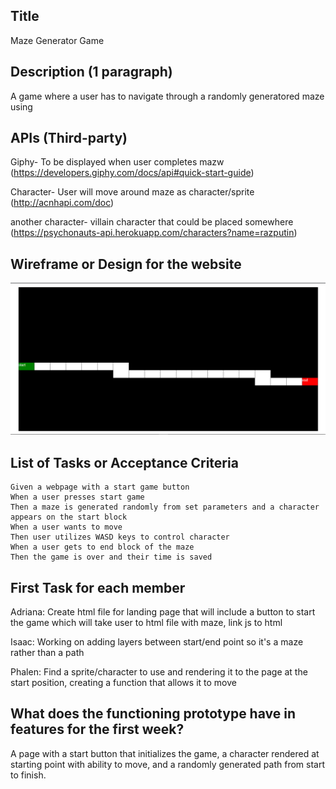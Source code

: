 ## Title
Maze Generator Game

## Description (1 paragraph)
A game where a user has to navigate through a randomly generatored maze using 

## APIs (Third-party)
Giphy- To be displayed when user completes mazw
(https://developers.giphy.com/docs/api#quick-start-guide)

Character- User will move around maze as character/sprite 
(http://acnhapi.com/doc)

another character- villain character that could be placed somewhere
(https://psychonauts-api.herokuapp.com/characters?name=razputin)

## Wireframe or Design for the website
![Alt text](https://github.com/IsaacJCarnes/MazeGen/blob/main/assets/images/webScreenshot-rough.png "Website Screenshot")

## List of Tasks or Acceptance Criteria

```
Given a webpage with a start game button
When a user presses start game
Then a maze is generated randomly from set parameters and a character appears on the start block
When a user wants to move
Then user utilizes WASD keys to control character
When a user gets to end block of the maze
Then the game is over and their time is saved

```

## First Task for each member
Adriana: Create html file for landing page that will include a button to start the game which will take user to html file with maze, link js to html

Isaac: Working on adding layers between start/end point so it's a maze rather than a path

Phalen: Find a sprite/character to use and rendering it to the page at the start position, creating a function that allows it to move

## What does the functioning prototype have in features for the first week?
A page with a start button that initializes the game, a character rendered at starting point with ability to move, and a randomly generated path from start to finish.